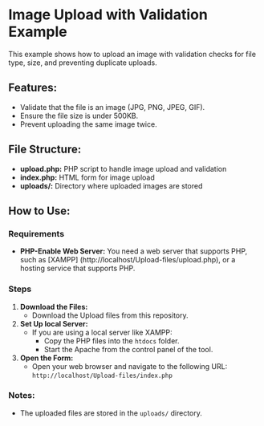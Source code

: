 # Image Upload with Validation Example

This example shows how to upload an image with validation checks for file type, size, and preventing duplicate uploads.

## Features:
- Validate that the file is an image (JPG, PNG, JPEG, GIF).
- Ensure the file size is under 500KB.
- Prevent uploading the same image twice.

## File Structure:

- **upload.php:** PHP script to handle image upload and validation
- **index.php:** HTML form for image upload
- **uploads/:** Directory where uploaded images are stored

## How to Use:

### Requirements
- **PHP-Enable Web Server:** You need a web server that supports PHP, such as [XAMPP] (http://localhost/Upload-files/upload.php),
or a hosting service that supports PHP.

### Steps

1. **Download the Files:**
   - Download the Upload files from this repository.
2. **Set Up local Server:**
    - If you are using a local server like XAMPP:
        - Copy the PHP files into the `htdocs` folder.
        - Start the Apache from the control panel of the tool.
3. **Open the Form:**
     - Open your web browser and navigate to the following URL:
           ```
           http://localhost/Upload-files/index.php
           ```

### Notes:
- The uploaded files are stored in the `uploads/` directory.
